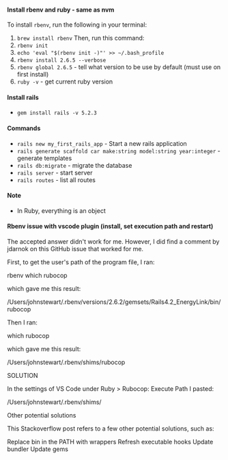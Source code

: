 #### Install rbenv and ruby - same as nvm
To install `rbenv`, run the following in your terminal:
1. `brew install rbenv`
Then, run this command:
2. `rbenv init`
3. `echo 'eval "$(rbenv init -)"' >> ~/.bash_profile`
4. `rbenv install 2.6.5 --verbose`
5. `rbenv global 2.6.5` - tell what version to be use by default (must use on first install)
6. `ruby -v` - get current ruby version

#### Install rails
- `gem install rails -v 5.2.3`

#### Commands
- `rails new my_first_rails_app` - Start a new rails application
- `rails generate scaffold car make:string model:string year:integer` - generate templates
- `rails db:migrate` - migrate the database
- `rails server` - start server
- `rails routes` - list all routes

#### Note
- In Ruby, everything is an object

#### Rbenv issue with vscode plugin (install, set execution path and restart)
The accepted answer didn't work for me. However, I did find a comment by jdarnok on this GitHub issue that worked for me.

First, to get the user's path of the program file, I ran:

rbenv which rubocop

which gave me this result:

/Users/johnstewart/.rbenv/versions/2.6.2/gemsets/Rails4.2_EnergyLink/bin/rubocop

Then I ran:

which rubocop

which gave me this result:

/Users/johnstewart/.rbenv/shims/rubocop

SOLUTION

In the settings of VS Code under Ruby > Rubocop: Execute Path I pasted:

/Users/johnstewart/.rbenv/shims/

Other potential solutions

This Stackoverflow post refers to a few other potential solutions, such as:

Replace bin in the PATH with wrappers
Refresh executable hooks
Update bundler
Update gems